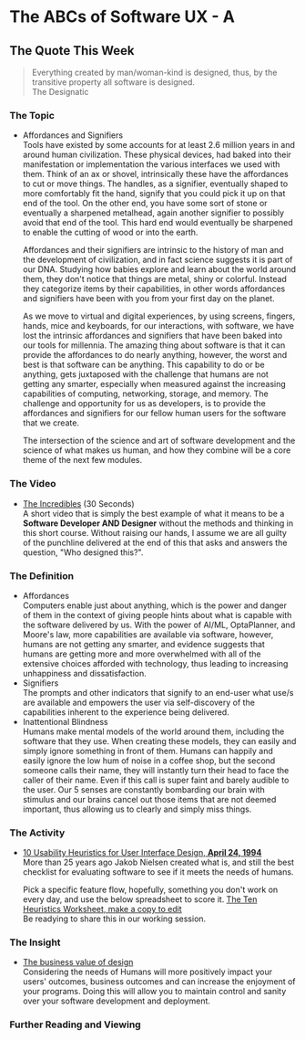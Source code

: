# The ABCs of Software UX - A

## The Quote This Week
> Everything created by man/woman-kind is designed, thus, by the transitive property all software is designed.  
> The Designatic

### The Topic
 - Affordances and Signifiers  
   Tools have existed by some accounts for at least 2.6 million years in and around human civilization.  These physical devices, had baked into their manifestation or implementation the various interfaces we used with them.  Think of an ax or shovel, intrinsically these have the affordances to cut or move things. The handles, as a signifier, eventually shaped to more comfortably fit the hand, signify that you could pick it up on that end of the tool.  On the other end, you have some sort of stone or eventually a sharpened metalhead, again another signifier to possibly avoid that end of the tool.  This hard end would eventually be sharpened to enable the cutting of wood or into the earth.  

   Affordances and their signifiers are intrinsic to the history of man and the development of civilization, and in fact science suggests it is part of our DNA.  Studying how babies explore and learn about the world around them, they don't notice that things are metal, shiny or colorful.  Instead they categorize items by their capabilities, in other words affordances and signifiers have been with you from your first day on the planet.

   As we move to virtual and digital experiences, by using screens, fingers, hands, mice and keyboards, for our interactions, with software, we have lost the intrinsic affordances and signifiers that have been baked into our tools for millennia.  The amazing thing about software is that it can provide the affordances to do nearly anything, however, the worst and best is that software can be anything.  This capability to do or be anything, gets juxtaposed with the challenge that humans are not getting any smarter, especially when measured against the increasing capabilities of computing, networking, storage, and memory.  The challenge and  opportunity for us as developers, is to provide the affordances and signifiers for our fellow human users for the software that we create.  

   The intersection of the science and art of software development and the science of what makes us human, and how they combine will be a core theme of the next few modules. 

### The Video
 - [The Incredibles](https://www.youtube.com/watch?v=L1CxlyMoFRs) (30 Seconds)   
   A short video that is simply the best example of what it means to be a **Software Developer AND Designer** without the methods and thinking in this short course.  Without raising our hands, I assume we are all guilty of the punchline delivered at the end of this that asks and answers the question, "Who designed this?".  

### The Definition
 - Affordances  
   Computers enable just about anything, which is the power and danger of them in the context of giving people hints about what is capable with the software delivered by us.  With the power of AI/ML, OptaPlanner, and Moore's law, more capabilities are available via software, however, humans are not getting any smarter, and evidence suggests that humans are getting more and more overwhelmed with all of the extensive choices afforded with technology, thus leading to increasing unhappiness and dissatisfaction.   
 - Signifiers  
   The prompts and other indicators that signify to an end-user what use/s are available and empowers the user via self-discovery of the capabilities inherent to the experience being delivered.
 - Inattentional Blindness   
   Humans make mental models of the world around them, including the software that they use.  When creating these models, they can easily and simply ignore something in front of them.  Humans can happily and easily ignore the low hum of noise in a coffee shop, but the second someone calls their name, they will instantly turn their head to face the caller of their name.  Even if this call is super faint and barely audible to the user.  Our 5 senses are constantly bombarding our brain with stimulus and our brains cancel out those items that are not deemed important, thus allowing us to clearly and simply miss things.

### The Activity
 - [10 Usability Heuristics for User Interface Design, **April 24, 1994**](https://www.nngroup.com/articles/ten-usability-heuristics/)  
More than 25 years ago Jakob Nielsen created what is, and still the best checklist for evaluating software to see if it meets the needs of humans.  

   Pick a specific feature flow, hopefully, something you don't work on every day, and use the below spreadsheet to score it.
   [The Ten Heuristics Worksheet, make a copy to edit](https://docs.google.com/spreadsheets/d/1Gqoo_ORcSlXmj_EX_Xrih1BELiYv4HjqLaJlIhrxQ1U/edit?usp=sharing)  
   Be readying to share this in our working session.

### The Insight  
 - [The business value of design](https://www.mckinsey.com/business-functions/mckinsey-design/our-insights/the-business-value-of-design)  
Considering the needs of Humans will more positively impact your users' outcomes, business outcomes and can increase the enjoyment of your programs.  Doing this will allow you to maintain control and sanity over your software development and deployment.

### Further Reading and Viewing
